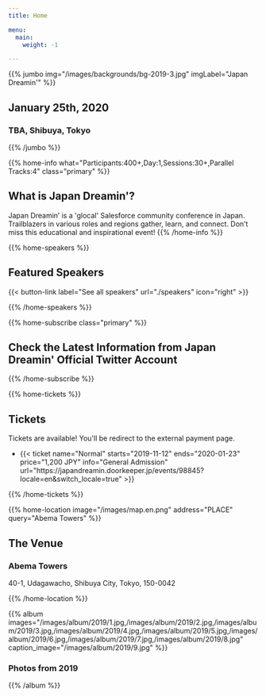 ```yaml
---
title: Home

menu:
  main:
    weight: -1

---
```


{{% jumbo img="/images/backgrounds/bg-2019-3.jpg" imgLabel="Japan Dreamin'" %}}

## January 25th, 2020
### TBA, Shibuya, Tokyo

<!--
 <a class="btn primary btn-lg" style="margin-top: 1em;" href="CALL_FOR_SPONSOR_URL" target="_blank">Become a sponsor</a> 
 -->

<!--
<a class="btn primary btn-lg" href="CALL_FOR_SPEAKERS_URL">
    <svg class="icon icon-cfp"><use xlink:href="#cfp"></use></svg>Submit a presentation
</a>
-->

{{% /jumbo %}}



{{% home-info what="Participants:400+,Day:1,Sessions:30+,Parallel Tracks:4" class="primary" %}}
## What is Japan Dreamin'?

Japan Dreamin’ is a 'glocal' Salesforce community conference in Japan. Trailblazers in various roles and regions gather, learn, and connect. Don’t miss this educational and inspirational event!
{{% /home-info %}}


<!-- {{< youtube-section link="YOUTUBE_ID" title="Watch 2019 best moments" class="" >}} -->

<!-- ... -->



{{% home-speakers %}}
## Featured Speakers

<!--
{{< button-link label="Submit a presentation"
                url="CALL_FOR_SPEAKERS_URL"
                icon="cfp" >}}
--> 
{{< button-link label="See all speakers"
                url="./speakers"
                icon="right" >}}

{{% /home-speakers %}}


<!-- ... -->

{{% home-subscribe  class="primary" %}}

## Check the Latest Information from Japan Dreamin' Official Twitter Account

{{% /home-subscribe %}}

<!-- ... -->

{{% home-tickets %}}
## Tickets
<!--
<a class="btn primary" href="TICKET_URL" target="_blank"><svg class="icon icon-cfp"><use xlink:href="#ticket"></use></svg>Ticketing</a>
-->
Tickets are available! You'll be redirect to the external payment page.

<ul>
<li>{{< ticket name="Normal"
           starts="2019-11-12"
           ends="2020-01-23"
           price="1,200 JPY"
           info="General Admission"
           url="https://japandreamin.doorkeeper.jp/events/98845?locale=en&switch_locale=true" >}}</li>
</ul>

{{% /home-tickets %}}

<!-- ... -->

{{% home-location
    image="/images/map.en.png"
    address="PLACE"
    query="Abema Towers" %}}

## The Venue

### Abema Towers

<!--Location Description-->
40-1, Udagawacho, Shibuya City, Tokyo, 150-0042

{{% /home-location %}}

<!-- ... -->

{{% album images="/images/album/2019/1.jpg,/images/album/2019/2.jpg,/images/album/2019/3.jpg,/images/album/2019/4.jpg,/images/album/2019/5.jpg,/images/album/2019/6.jpg,/images/album/2019/7.jpg,/images/album/2019/8.jpg" caption_image="/images/album/2019/9.jpg" %}}

### Photos from 2019

<!--
<a class="btn primary" target="_blank" rel="noopener" href="ALBUM_URL">
    See all photos
    {{% icon "right" %}}
</a>
-->

{{% /album  %}}

<!-- ... --> 

<!--
{{% partners categories="platinium,gold,startup,soutien,communautes" %}}
## Partners <a class="btn primary btn-lg" style="margin-top: 1em;" href="CALL_FOR_SPEAKERS_URL" target="_blank">Become a sponsor</a>

{{% /partners %}}
-->